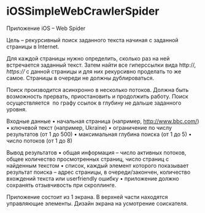 # iOSSimpleWebCrawlerSpider

Приложение iOS – Web Spider

Цель – рекурсивный поиск заданного текста начиная с заданной страницы в Internet.

Для каждой страницы нужно определить, сколько раз на ней встречается заданный текст.
Затем найти все гиперссылки вида http://*,  https://* с  данной страницы и для них рекурсивно
проделать то же самое. Страницы в очереди не должны дублироваться.

Поиск производится асинхронно в несколько потоков.  Должна быть возможность прервать,
приостановить и продолжить работу.  Поиск осуществляется ​ по графу ссылок в глубину
не дальше заданного уровня.

Входные данные
• начальная страница (например, http://www.bbc.com/)
• ключевой текст (например, Ukraine)
• ограничение по числу результатов (от 1 до 500)
• максимальная глубина поиска (от 1 до 5)
• число потоков (от 1 до 8)

Вывод результатов
• общая информация – число активных потоков, общее количество просмотренных
страниц, число страниц с найденным текстом
• список, каждый элемент которого показывает результат поиска – адрес страницы, в
очереди/закончен, количество вхождений текста или user­friendly ошибку
• приложение должно сохранять отзывчивость при скроллинге.

Приложение состоит из 1 экрана. В верхней части находятся управляющие элементы.
Дизайн экрана на усмотрение соискателя.

